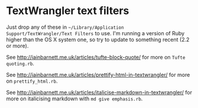 # TextWrangler text filters #

Just drop any of these in `~/Library/Application Support/TextWrangler/Text Filters` to use. I'm running a version of Ruby higher than the OS X system one, so try to update to something recent (2.2 or more).

See http://iainbarnett.me.uk/articles/tufte-block-quote/ for more on `Tufte quoting.rb`.

See http://iainbarnett.me.uk/articles/prettify-html-in-textwrangler/ for more on `prettify_html.rb`.

See http://iainbarnett.me.uk/articles/italicise-markdown-in-textwrangler/ for more on italicising markdown with `md give emphasis.rb`.